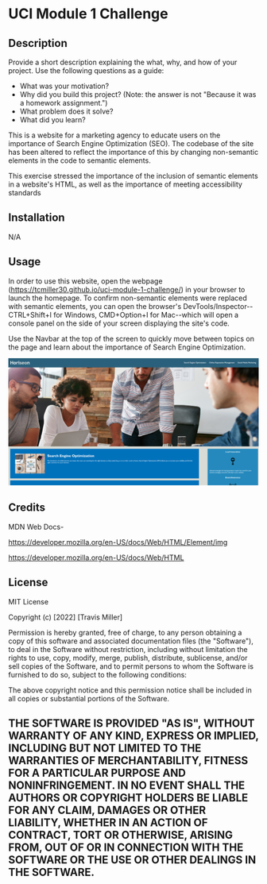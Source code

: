 # UCI Module 1 Challenge

## Description

Provide a short description explaining the what, why, and how of your project. Use the following questions as a guide:

- What was your motivation?
- Why did you build this project? (Note: the answer is not "Because it was a homework assignment.")
- What problem does it solve?
- What did you learn?

This is a website for a marketing agency to educate users on the importance of Search Engine Optimization (SEO). The codebase of the site has been altered to reflect the importance of this by changing non-semantic elements in the code to semantic elements.

This exercise stressed the importance of the inclusion of semantic elements in a website's HTML, as well as the importance of meeting accessibility standards 

## Installation

N/A


## Usage
In order to use this website, open the webpage (https://tcmiller30.github.io/uci-module-1-challenge/) in your browser to launch the homepage. To confirm non-semantic elements were replaced with semantic elements, you can open the browser's DevTools/Inspector--CTRL+Shift+I for Windows, CMD+Option+I for Mac--which will open a console panel on the side of your screen displaying the site's code. 

Use the Navbar at the top of the screen to quickly move between topics on the page and learn about the importance of Search Engine Optimization.

  ![example image of Horiseon Website Homepage](assets/images/uci-module-1-example.png)


## Credits

MDN Web Docs-

 https://developer.mozilla.org/en-US/docs/Web/HTML/Element/img

https://developer.mozilla.org/en-US/docs/Web/HTML

## License

MIT License

Copyright (c) [2022] [Travis Miller]

Permission is hereby granted, free of charge, to any person obtaining a copy
of this software and associated documentation files (the "Software"), to deal
in the Software without restriction, including without limitation the rights
to use, copy, modify, merge, publish, distribute, sublicense, and/or sell
copies of the Software, and to permit persons to whom the Software is
furnished to do so, subject to the following conditions:

The above copyright notice and this permission notice shall be included in all
copies or substantial portions of the Software.

THE SOFTWARE IS PROVIDED "AS IS", WITHOUT WARRANTY OF ANY KIND, EXPRESS OR
IMPLIED, INCLUDING BUT NOT LIMITED TO THE WARRANTIES OF MERCHANTABILITY,
FITNESS FOR A PARTICULAR PURPOSE AND NONINFRINGEMENT. IN NO EVENT SHALL THE
AUTHORS OR COPYRIGHT HOLDERS BE LIABLE FOR ANY CLAIM, DAMAGES OR OTHER
LIABILITY, WHETHER IN AN ACTION OF CONTRACT, TORT OR OTHERWISE, ARISING FROM,
OUT OF OR IN CONNECTION WITH THE SOFTWARE OR THE USE OR OTHER DEALINGS IN THE
SOFTWARE.
---
